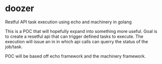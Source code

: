 # doozer
Restful API task execution using echo and machinery in golang

This is a POC that will hopefully expand into something more useful. Goal is to create a resetful api that can trigger defined tasks to execute. The execution will issue an in in which api calls can querry the status of the job/task.

POC will be based off echo framework and the machinery framework.
